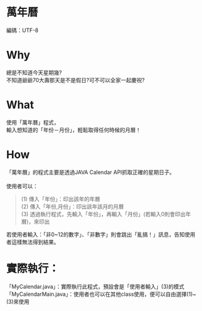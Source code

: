 # 萬年曆
編碼：UTF-8
# Why
總是不知道今天星期幾?<br/>
不知道爺爺70大壽那天是不是假日?可不可以全家一起慶祝?<br/>

# What
使用「萬年曆」程式，<br/>
輸入想知道的「年份－月份」，輕鬆取得任何時候的月曆！<br/>

# How
「萬年曆」的程式主要是透過JAVA Calendar API抓取正確的星期日子。<br/>
<br/>
使用者可以：<br/>
>(1) 傳入「年份」：印出該年的年曆<br/>
(2) 傳入「年份,月份」：印出該年該月的月曆<br/>
(3) 透過執行程式，先輸入「年份」，再輸入「月份」(若輸入0則會印出年曆)，來印出<br/>

若使用者輸入：「非0~12的數字」、「非數字」則會跳出「亂搞！」訊息，告知使用者這樣無法得到結果。<br/>

# 實際執行：
「MyCalendar.java」：實際執行此程式，預設會是「使用者輸入」(3)的模式<br/>
「MyCalendarMain.java」：使用者也可以在其他class使用，便可以自由選擇(1)~(3)來使用<br/>
